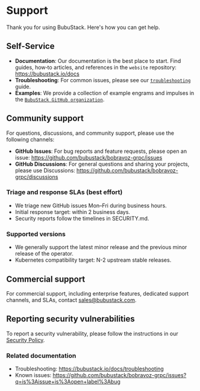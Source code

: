 # Support

Thank you for using BubuStack. Here's how you can get help.

## Self-Service

- **Documentation**: Our documentation is the best place to start. Find guides, how‑to articles, and references in the `website` repository: https://bubustack.io/docs
- **Troubleshooting**: For common issues, please see our [`troubleshooting`](https://bubustack.io/docs/troubleshooting) guide.
- **Examples**: We provide a collection of example engrams and impulses in the [`BubuStack GitHub organization`](https://github.com/bubustack).

## Community support

For questions, discussions, and community support, please use the following channels:

- **GitHub Issues**: For bug reports and feature requests, please open an issue: https://github.com/bubustack/bobravoz-grpc/issues
- **GitHub Discussions**: For general questions and sharing your projects, please use Discussions: https://github.com/bubustack/bobravoz-grpc/discussions

### Triage and response SLAs (best effort)

- We triage new GitHub issues Mon–Fri during business hours.
- Initial response target: within 2 business days.
- Security reports follow the timelines in SECURITY.md.

### Supported versions

- We generally support the latest minor release and the previous minor release of the operator.
- Kubernetes compatibility target: N-2 upstream stable releases.

## Commercial support

For commercial support, including enterprise features, dedicated support channels, and SLAs, contact [sales@bubustack.com](mailto:sales@bubustack.com).

## Reporting security vulnerabilities

To report a security vulnerability, please follow the instructions in our [Security Policy](./SECURITY.md).

### Related documentation

- Troubleshooting: https://bubustack.io/docs/troubleshooting
- Known issues: https://github.com/bubustack/bobravoz-grpc/issues?q=is%3Aissue+is%3Aopen+label%3Abug

